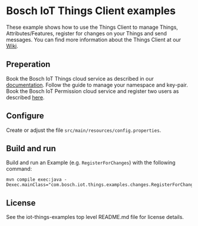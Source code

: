 # Bosch IoT Things Client examples

These example shows how to use the Things Client to manage Things, Attributes/Features, register for changes on your Things and send messages.
You can find more information about the Things Client at our [Wiki](https://things.eu-1.bosch-iot-suite.com/dokuwiki/doku.php?id=dev_guide:java_api:start).


## Preperation

Book the Bosch IoT Things cloud service as described in our [documentation](https://things.eu-1.bosch-iot-suite.com/dokuwiki/doku.php?id=2_getting_started:booking:start). Follow the guide to manage your namespace and key-pair.\
Book the Bosch IoT Permission cloud service and register two users as described [here](https://things.eu-1.bosch-iot-suite.com/dokuwiki/doku.php?id=examples_demo:createuser).


## Configure

Create or adjust the file `src/main/resources/config.properties`. 


## Build and run

Build and run an Example (e.g. `RegisterForChanges`) with the following command:
```
mvn compile exec:java -Dexec.mainClass="com.bosch.iot.things.examples.changes.RegisterForChanges"
```


## License

See the iot-things-examples top level README.md file for license details.
